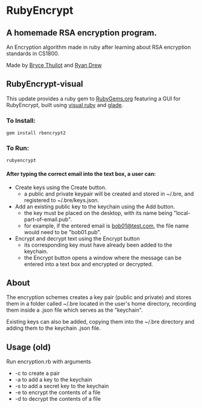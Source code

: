 # RubyEncrypt
## A homemade RSA encryption program.

An Encryption algorithm made in ruby after learning about RSA encryption standards in CS1800.

Made by [Bryce Thuilot](https://www.github.com/bthuilot) and [Ryan Drew](https://www.github.com/ryandrew14)

## RubyEncrypt-visual
This update provides a ruby gem to [RubyGems.org](http://rubygems.org) featuring a GUI for RubyEncrypt, built using [visual ruby](http://visualruby.net/) and [glade](https://glade.gnome.org/).

### To Install:
```
gem install rbencrypt2
```
### To Run:
```
rubyencrypt
```
#### After typing the correct email into the text box, a user can:
- Create keys using the Create button.
  - a public and private keypair will be created and stored in ~/.bre, and registered to ~/.bre/keys.json.
- Add an existing public key to the keychain using the Add button.
  - the key must be placed on the desktop, with its name being "local-part-of-email.pub".
  - for example, if the entered email is bob01@test.com, the file name would need to be "bob01.pub".
- Encrypt and decrypt text using the Encrypt button
  - its corresponding key must have already been added to the keychain.
  - the Encrypt button opens a window where the message can be entered into a text box and encrypted or decrypted.

## About

The encryption schemes creates a key pair (public and private) and stores them in a folder called ~/.bre located in the user's home directory, recording them inside a .json file which serves as the "keychain".

Existing keys can also be added, copying them into the ~/.bre directory and adding them to the keychain .json file.

## Usage (old)

Run encryption.rb with arguments
- -c to create a pair
- -a <key-location> to add a key to the keychain
- -s <key-location> to add a secret key to the keychain
- -e <file-location> to encrypt the contents of a file
- -d <file-location> to decrypt the contents of a file
